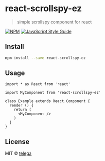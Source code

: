 # react-scrollspy-ez

> simple scrollspy component for react

[![NPM](https://img.shields.io/npm/v/react-scrollspy-ez.svg)](https://www.npmjs.com/package/react-scrollspy-ez) [![JavaScript Style Guide](https://img.shields.io/badge/code_style-standard-brightgreen.svg)](https://standardjs.com)

## Install

```bash
npm install --save react-scrollspy-ez
```

## Usage

```tsx
import * as React from 'react'

import MyComponent from 'react-scrollspy-ez'

class Example extends React.Component {
  render () {
    return (
      <MyComponent />
    )
  }
}
```

## License

MIT © [telega](https://github.com/telega)
